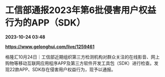 # 工信部通报2023年第6批侵害用户权益行为的APP（SDK）

**2023-10-24 03:48**

**https://www.gelonghui.com/live/1259461**

格隆汇10月24日｜工信部近期组织第三方检测机构对群众关注的在线影音、网上购物等移动互联网应用程序APP及第三方软件开发工具包（SDK）进行检查。发现22款APP、SDK存在侵害用户权益行为，现予以通报。